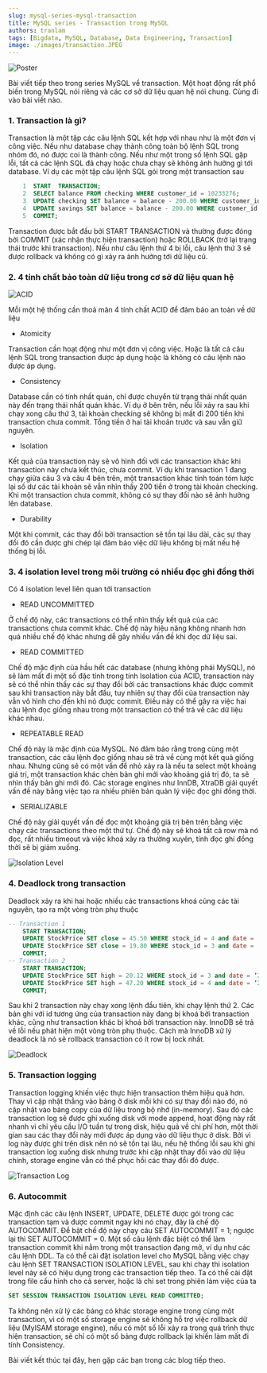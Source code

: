 ```yaml
---
slug: mysql-series-mysql-transaction
title: MySQL series - Transaction trong MySQL
authors: tranlam
tags: [Bigdata, MySQL, Database, Data Engineering, Transaction]
image: ./images/transaction.JPEG
---
```


![Poster](./images/transaction.JPEG)

Bài viết tiếp theo trong series MySQL về transaction. Một hoạt động rất phổ biến trong MySQL nói riêng và các cơ sở dữ liệu quan hệ nói chung. Cùng đi vào bài viết nào.

<!--truncate-->

### 1. Transaction là gì?
Transaction là một tập các câu lệnh SQL kết hợp với nhau như là một đơn vị công việc. Nếu như database chạy thành công toàn bộ lệnh SQL trong nhóm đó, nó được coi là thành công. Nếu như một trong số lệnh SQL gặp lỗi, tất cả các lệnh SQL đã chạy hoặc chưa chạy sẽ không ảnh hưởng gì tới database. Ví dụ các một tập câu lệnh SQL gói trong một transaction sau

```sql
    1  START  TRANSACTION;
    2  SELECT balance FROM checking WHERE customer_id = 10233276;
    3  UPDATE checking SET balance = balance - 200.00 WHERE customer_id = 10233276;
    4  UPDATE savings SET balance = balance - 200.00 WHERE customer_id = 10233276;
    5  COMMIT;
```

Transaction được bắt đầu bởi START TRANSACTION và thường được đóng bởi COMMIT (xác nhận thực hiện transaction) hoặc ROLLBACK (trở lại trạng thái trước khi transaction). Nếu như câu lệnh thứ 4 bị lỗi, câu lệnh thứ 3 sẽ được rollback và không có gì xảy ra ảnh hưởng tới dữ liệu cũ.

### 2. 4 tính chất bảo toàn dữ liệu trong cơ sở dữ liệu quan hệ

![ACID](./images/acid.PNG)

Mỗi một hệ thống cần thoả mãn 4 tính chất ACID để đảm bảo an toàn về dữ liệu
- Atomicity

Transaction cần hoạt động như một đơn vị công việc. Hoặc là tất cả câu lệnh SQL trong transaction được áp dụng hoặc là không có câu lệnh nào được áp dụng.
- Consistency

Database cần có tính nhất quán, chỉ được chuyển từ trạng thái nhất quán này đến trạng thái nhất quán khác. Ví dụ ở bên trên, nếu lỗi xảy ra sau khi chạy xong câu thứ 3, tài khoản checking sẽ không bị mất đi 200 tiền khi transaction chưa commit. Tổng tiền ở hai tài khoản trước và sau vẫn giữ nguyên.
- Isolation

Kết quả của transaction này sẽ vô hình đối với các transaction khác khi transaction này chưa kết thúc, chưa commit. Ví dụ khi transaction 1 đang chạy giữa câu 3 và câu 4 bên trên, một transaction khác tính toán tóm lược lại số dư các tài khoản sẽ vẫn nhìn thấy 200 tiền ở trong tài khoản checking. Khi một transaction chưa commit, không có sự thay đổi nào sẽ ảnh hưởng lên database.
- Durability

Một khi commit, các thay đổi bởi transaction sẽ tồn tại lâu dài, các sự thay đổi đó cần được ghi chép lại đảm bảo việc dữ liệu không bị mất nếu hệ thống bị lỗi.

### 3. 4 isolation level trong môi trường có nhiều đọc ghi đồng thời
Có 4 isolation level liên quan tới transaction
- READ UNCOMMITTED

Ở chế độ này, các transactions có thể nhìn thấy kết quả của các transactions chưa commit khác. Chế độ này hiệu năng không nhanh hơn quá nhiều chế độ khác nhưng dễ gây nhiều vấn đề khi đọc dữ liệu sai.
- READ COMMITTED

Chế độ mặc định của hầu hết các database (nhưng không phải MySQL), nó sẽ làm mất đi một số đặc tính trong tính Isolation của ACID, transaction này sẽ có thể nhìn thấy các sự thay đổi bởi các transactions khác được commit sau khi transaction này bắt đầu, tuy nhiên sự thay đổi của transaction này vẫn vô hình cho đến khi nó được commit. Điều này có thể gây ra việc hai câu lệnh đọc giống nhau trong một transaction có thể trả về các dữ liệu khác nhau.
- REPEATABLE READ 

Chế độ này là mặc định của MySQL. Nó đảm bảo rằng trong cùng một transaction, các câu lệnh đọc giống nhau sẽ trả về cùng một kết quả giống nhau. Nhưng cũng sẽ có một vấn đề nhỏ xảy ra là nếu ta select một khoảng giá trị, một transaction khác chèn bản ghi mới vào khoảng giá trị đó, ta sẽ nhìn thấy bản ghi mới đó. Các storage engines như InnDB, XtraDB giải quyết vấn đề này bằng việc tạo ra nhiều phiên bản quản lý việc đọc ghi đồng thời.
- SERIALIZABLE

Chế độ này giải quyết vấn đề đọc một khoảng giá trị bên trên bằng việc chạy các transactions theo một thứ tự. Chế độ này sẽ khoá tất cả row mà nó đọc, rất nhiều timeout và việc khoá xảy ra thường xuyên, tính đọc ghi đồng thời sẽ bị giảm xuống.

![Isolation Level](./images/isolation_levels.PNG)

### 4. Deadlock trong transaction
Deadlock xảy ra khi hai hoặc nhiều các transactions khoá cũng các tài nguyên, tạo ra một vòng tròn phụ thuộc
```sql
-- Transaction 1 
    START TRANSACTION;
    UPDATE StockPrice SET close = 45.50 WHERE stock_id = 4 and date = ‘2020-05-01’;
    UPDATE StockPrice SET close = 19.80 WHERE stock_id = 3 and date = ‘2020-05-02’;
    COMMIT;
-- Transaction 2 
    START TRANSACTION;
    UPDATE StockPrice SET high = 20.12 WHERE stock_id = 3 and date = ‘2020-05-02’;
    UPDATE StockPrice SET high = 47.20 WHERE stock_id = 4 and date = ‘2020-05-01’;
    COMMIT;
```
Sau khi 2 transaction này chạy xong lệnh đầu tiên, khi chạy lệnh thứ 2. Các bản ghi với id tương ứng của transaction này đang bị khoá bởi transaction khác, cũng như transaction khác bị khoá bởi transaction này. InnoDB sẽ trả về lỗi nếu phát hiện một vòng tròn phụ thuộc. Cách mà InnoDB xử lý deadlock là nó sẽ rollback transaction có ít row bị lock nhất.

![Deadlock](./images/deadlock.JPEG)

### 5. Transaction logging
Transaction logging khiến việc thực hiện transaction thêm hiệu quả hơn. Thay vì cập nhật thẳng vào bảng ở disk mỗi khi có sự thay đổi nào đó, nó cập nhật vào bảng copy của dữ liệu trong bộ nhớ (in-memory). Sau đó các transaction log sẽ được ghi xuống disk với mode append, hoạt động này rất nhanh vì chỉ yêu cầu I/O tuần tự trong disk, hiệu quả về chi phí hơn, một thời gian sau các thay đổi này mới được áp dụng vào dữ liệu thực ở disk. Bởi vì log này được ghi trên disk nên nó sẽ tồn tại lâu, nếu hệ thống lỗi sau khi ghi transaction log xuống disk nhưng trước khi cập nhật thay đổi vào dữ liệu chính, storage engine vẫn có thể phục hồi các thay đổi đó được.

![Transaction Log](./images/transaction_log.PNG)

### 6. Autocommit
Mặc định các câu lệnh INSERT, UPDATE, DELETE được gói trong các transaction tạm và được commit ngay khi nó chạy, đây là chế độ AUTOCOMMIT. Để bật chế độ này chạy câu SET AUTOCOMMIT = 1; ngược lại thì SET AUTOCOMMIT = 0. Một số câu lệnh đặc biệt có thể làm transaction commit khi nằm trong một transaction đang mở, ví dụ như các câu lệnh DDL.
Ta có thể cài đặt isolation level cho MySQL bằng việc chạy câu lệnh SET TRANSACTION ISOLATION LEVEL, sau khi chạy thì isolation level này sẽ có hiệu dụng trong các transaction tiếp theo. Ta có thể cài đặt trong file cấu hình cho cả server, hoặc là chỉ set trong phiên làm việc của ta 
```sql
SET SESSION TRANSACTION ISOLATION LEVEL READ COMMITTED;
```
Ta không nên xử lý các bảng có khác storage engine trong cùng một transaction, vì có một số storage engine sẽ không hỗ trợ việc rollback dữ liệu (MyISAM storage engine), nếu có một số lỗi xảy ra trong quá trình thực hiện transaction, sẽ chỉ có một số bảng được rollback lại khiến làm mất đi tính Consistency.

Bài viết kết thúc tại đây, hẹn gặp các bạn trong các blog tiếp theo.